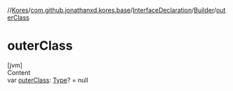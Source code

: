 //[Kores](../../../index.md)/[com.github.jonathanxd.kores.base](../../index.md)/[InterfaceDeclaration](../index.md)/[Builder](index.md)/[outerClass](outer-class.md)



# outerClass  
[jvm]  
Content  
var [outerClass](outer-class.md): [Type](https://docs.oracle.com/javase/8/docs/api/java/lang/reflect/Type.html)? = null  



